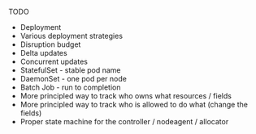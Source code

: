 TODO
- Deployment 
- Various deployment strategies
- Disruption budget
- Delta updates
- Concurrent updates
- StatefulSet - stable pod name
- DaemonSet - one pod per node
- Batch Job - run to completion
- More principled way to track who owns what resources / fields
- More principled way to track who is allowed to do what (change the fields)
- Proper state machine for the controller / nodeagent / allocator